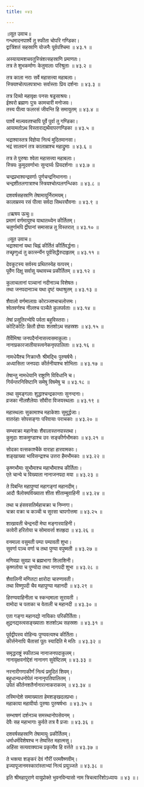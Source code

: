```yaml
---
title: ०४३

---
```

॥सूत उवाच॥  
गन्धमादनपार्श्वे तु स्फीता चोपरि गण्डिका।  
द्वात्रिंशतं सहस्राणि योजनैः पूर्वपश्चिमा ॥ ४३.१ ॥  

अस्यायामशचवतुस्त्रिंशत्सहस्राणि प्रमाणतः।  
तत्र ते शुभकर्माणः केतुमालाः परिश्रुताः ॥ ४३.२ ॥  

तत्र काला नराः सर्वे महासत्त्वा महाबलाः।  
स्त्रियश्चोत्पलपत्राभाः सर्वास्ताः प्रिय दर्शनाः ॥ ४३.३ ॥  

तत्र दिव्यो महावृक्षः पनसः षड्रसाश्रयः।  
ईश्वरो ब्रह्मणः पुत्रः कामचारी मनोजवः।  
तस्य पीत्वा फलरसं जीवन्ति हि समायुतम् ॥ ४३.४ ॥  

पार्श्वे माल्यवतश्चापि पूर्वे पुर्वा तु गण्डिका।  
आयामतोऽथ विस्ताराद्यथैवापरगण्डिका ॥ ४३.५ ॥  

भद्राश्वास्तत्र विज्ञेया नित्यं मुदितमानसा।  
भद्रं सालवनं तत्र कालाम्राश्च महाद्रुमाः ॥ ४३.६ ॥  

तत्र ते पुरुषाः श्वेता महासत्त्वा महाबलाः।  
स्त्रियः कुमुदवर्णाभाः सुन्दर्य्यः प्रियदर्शनाः ॥ ४३.७ ॥  

चन्द्रप्रभाश्वन्द्रवर्णाः पूर्णचन्द्रनिभाननाः।  
चन्द्रशीतलगात्राश्च स्त्रियश्चोत्पलगन्धिकाः ॥ ४३.८ ॥  

दशवर्षसहस्राणि तेषामायुर्निरामयम्।  
कालाम्रस्य रसं पीत्वा सर्वदा सिथरयौवनाः ॥ ४३.९ ॥  

॥ऋषय ऊचुः॥  
प्रमाणं वर्णमायुश्च याथातथ्येन कीर्तितम्।  
चतुर्णामपि द्वीपानां समासान्न तु विस्तरात् ॥ ४३.१० ॥  

॥सूत उवाच॥  
भद्राश्वानां यथा चिह्नं कीर्तितं कीर्तिवर्द्धनाः।  
तच्छृणुध्वं तु कार्त्स्न्येन पूर्वसिद्धैरुदाहृतम् ॥ ४३.११ ॥  

देवकूटस्य सर्वस्य प्रथितस्येह यत्परम्।  
पूर्वेण दिक्षु सर्वासु यथावच्च प्रकीर्तितम् ॥ ४३.१२ ॥  

कुलाचलानां पञ्चानां नदीनाञ्च विशेषतः।  
तथा जनपदानाञ्च यथा दृष्टं यथाश्रुतम् ॥ ४३.१३ ॥  

शैवालो वर्णमालाग्रः कोरञ्जश्चाचलोत्तमः।  
श्वेतवर्णश्च नीलश्च पञ्चैते कुलपर्वताः ॥ ४३.१४ ॥  

तेषां प्रसूतिरन्येपि पर्वता बहुविस्तराः।  
कोटिकोटिः क्षितौ ज्ञेयाः शतशोऽथ सहस्रशः ॥ ४३.१५ ॥  

तैर्विमिश्रा जनपदैर्नानासत्त्वसमाकुलाः।  
नानाप्रकारजातीयास्त्वनेकनृपपालिताः ॥ ४३.१६ ॥  

नामधेयैश्च निक्रान्तैः श्रीमद्भिः पुरुषर्षभैः।  
अध्यासिता जनपदाः कीर्तनीयाश्च शोभिताः ॥ ४३.१७ ॥  

तेषान्तु नामधेयानि राष्ट्राणि विविधानि च।  
गिर्यन्तरनिविष्टानि समेषु विषमेषु च ॥ ४३.१८ ॥  

तथा सुमङ्गलाः शुद्धाश्चन्द्रकान्ताः सुनन्दनाः।  
व्रजका नीलशैलेयाः सौवीरा विजयस्थलाः ॥ ४३.१९ ॥  

महास्थलाः सुकामाश्च महाकेशाः सुमूर्द्धजाः।  
वातरंहाः सोपसङ्गाः परिवायाः पराचकाः ॥ ४३.२० ॥  

सम्भवक्रा महानेत्राः शैवालास्तनपास्तथा।  
कुमुदाः शाकमुण्डाश्च उरः सङ्कीर्णभौमकाः ॥ ४३.२१ ॥  

सोदका वत्सकाश्चैके वाराहा हारवामकाः।  
शङ्खाख्या भाविसन्द्राश्च उत्तरा हैमभौमकाः ॥ ४३.२२ ॥  

कृष्णभौमाः सुभौमाश्च महाभौमाश्च कीर्तिताः।  
एते चान्ये च विख्याता नानाजनपदा मया ॥ ४३.२३ ॥  

ते पिबन्ति महापुण्यां महागङ्गां महानदीम्।  
आदौ त्रैलोक्यविख्याता शीता शीताम्बुवाहिनी ॥ ४३.२४ ॥  

तथा च हंसवसतिर्महाचक्रा च निम्नगा।  
चक्रा वक्रा च कञ्ची च सुरसा चापगोत्तमा ॥ ४३.२५ ॥  

शाखावती चेन्द्रनदी मेघा मङ्गारवाहिनी।  
कावेरी हरितोया च सोमावर्त्ता शतह्रदा ॥ ४३.२६ ॥  

वनमाला वसुमती पम्पा पम्पावती शुभा।  
सुवर्णा पञ्च वर्णा च तथा पुण्या वपुष्मती ॥ ४३.२७ ॥  

मणिवप्रा सुवप्रा च ब्रह्मभागा शिलाशिनी।  
कृष्णतोया च पुण्योदा तथा नागपदी शुभा ॥ ४३.२८ ॥  

शैवालिनी मणितटा क्षारोदा चारुणावती।  
तथा विष्णुपदी चैव महापुण्या महानदी ॥ ४३.२९ ॥  

हिरण्यवाहिनीला च स्कन्दमाला सुरावती ।  
वामोदा च पताका च वेताली च महानदी ॥ ४३.३० ॥  

एता गङ्गा महानद्यो नायिकाः परिकीर्तिताः।  
क्षुद्रनद्यस्त्वसङ्ख्याताः शतशोऽथ सहस्रशः ॥ ४३.३१ ॥  

पूर्वद्वीपस्य वोहिन्यः पुण्यवत्यश्च कीर्तिताः।  
कीर्त्तनेनापि चैतासां पूतः स्यादिति मे मतिः ॥ ४३.३२ ॥  

समृद्धराष्ट्रं स्फीतञ्च नानाजनपदाकुलम्।  
नानावृक्षवनोद्देशं नानानग सुवेष्टितम् ॥ ४३.३३ ॥  

नरनारीगणाकीर्णं नित्यं प्रमुदितं शिवम्।  
बहुधान्यधनोपेतं नानानृपतिपालितम् ।  
उपेतं कीर्तनशतैर्नानारत्नाकराकरम् ॥ ४३.३४ ॥  

तस्मिन्देशे समाख्याता हेमशङ्खदलप्रभाः।  
महाकाया महावीर्याः पुरुषाः पुरुषर्षभाः ॥ ४३.३५ ॥  

सम्भाषणं दर्शनञ्च समस्थानोपसेवनम् ।  
देवैः सह महाभागाः कुर्वते तत्र वै प्रजाः ॥ ४३.३६ ॥  

दशवर्षसहस्राणि तेषामायुः प्रकीर्तितम्।  
धर्माधर्मविशेषश्च न तेष्वस्ति महात्मसु।  
अहिंसा सत्यवाक्यञ्च प्रकृत्यैव हि वर्त्तते ॥ ४३.३७ ॥  

ते भक्त्या शङ्करं देवं गौरीं परमवैष्णवीम्।  
इज्यापूजानमस्कारांस्ताभ्यां नित्यं प्रयुञ्जते ॥ ४३.३८ ॥  

इति श्रीमहापुराणे वायुप्रोक्ते भुवनविन्यासो नाम त्रिचत्वारिंशोऽध्यायः ॥ ४३ ॥।